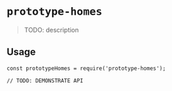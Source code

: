 # `prototype-homes`

> TODO: description

## Usage

```
const prototypeHomes = require('prototype-homes');

// TODO: DEMONSTRATE API
```
